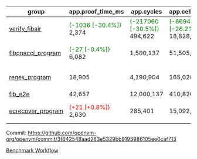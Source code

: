 | group | app.proof_time_ms | app.cycles | app.cells_used | leaf.proof_time_ms | leaf.cycles | leaf.cells_used |
| -- | -- | -- | -- | -- | -- | -- |
| [verify_fibair](https://github.com/openvm-org/openvm/blob/benchmark-results/benchmarks-pr/1219/verify_fibair-3f642548aad283e5329bb9193986105ee0caf713.md) |<span style='color: green'>(-1036 [-30.4%])</span> 2,374 | <span style='color: green'>(-217060 [-30.5%])</span> 494,622 | <span style='color: green'>(-6694810 [-26.2%])</span> 18,828,524 |- | - | - |
| [fibonacci_program](https://github.com/openvm-org/openvm/blob/benchmark-results/benchmarks-pr/1219/fibonacci-3f642548aad283e5329bb9193986105ee0caf713.md) |<span style='color: green'>(-27 [-0.4%])</span> 6,082 |  1,500,137 |  51,505,102 |<span style='color: green'>(-5501 [-41.1%])</span> 7,884 | <span style='color: green'>(-1078953 [-35.0%])</span> 2,008,149 | <span style='color: green'>(-31462540 [-28.4%])</span> 79,274,968 |
| [regex_program](https://github.com/openvm-org/openvm/blob/benchmark-results/benchmarks-pr/1219/regex-3f642548aad283e5329bb9193986105ee0caf713.md) | 18,905 |  4,190,904 |  165,028,173 |<span style='color: green'>(-11991 [-39.5%])</span> 18,339 | <span style='color: green'>(-2450652 [-41.3%])</span> 3,483,861 | <span style='color: green'>(-69919056 [-28.6%])</span> 174,238,455 |
| [fib_e2e](https://github.com/openvm-org/openvm/blob/benchmark-results/benchmarks-pr/1219/fib_e2e-3f642548aad283e5329bb9193986105ee0caf713.md) | 42,657 |  12,000,137 |  410,820,430 | 54,040 |  12,344,479 |  480,137,911 |
| [ecrecover_program](https://github.com/openvm-org/openvm/blob/benchmark-results/benchmarks-pr/1219/ecrecover-3f642548aad283e5329bb9193986105ee0caf713.md) |<span style='color: red'>(+21 [+0.8%])</span> 2,630 |  285,401 |  15,092,297 |<span style='color: green'>(-10606 [-25.8%])</span> 30,563 | <span style='color: green'>(-3987721 [-46.1%])</span> 4,664,697 | <span style='color: green'>(-112682949 [-30.8%])</span> 253,202,278 |


Commit: https://github.com/openvm-org/openvm/commit/3f642548aad283e5329bb9193986105ee0caf713

[Benchmark Workflow](https://github.com/openvm-org/openvm/actions/runs/12880851797)
